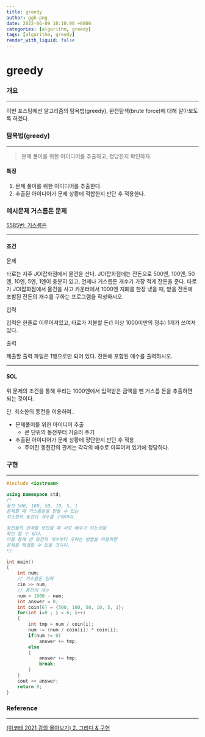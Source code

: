```yaml
---
title: greedy
author: ggh-png
date: 2022-06-09 10:10:00 +0800
categories: [algorithm, greedy]
tags: [algorithm, greedy]
render_with_liquid: false
---
```


# greedy

### 개요

---

이번 포스팅에선 알고리즘의 탐욕법(greedy), 완전탐색(brute force)에 대해 알아보도록 하겠다. 

### 탐욕법(greedy)

---

> 문제 풀이를 위한 아이디어를 추출하고, 정당한지 확인하자.
> 

#### 특징 

1. 문제 풀이를 위한 아이디어를 추출한다.
2. 추출된 아이디어가 문제 상황에 적합한지 판단 후 적용한다. 

### 예시문제 거스름돈 문제

[5585번: 거스름돈](https://www.acmicpc.net/problem/5585)

---

#### 조건 

문제

타로는 자주 JOI잡화점에서 물건을 산다. JOI잡화점에는 잔돈으로 500엔, 100엔, 50엔, 10엔, 5엔, 1엔이 충분히 있고, 언제나 거스름돈 개수가 가장 적게 잔돈을 준다. 타로가 JOI잡화점에서 물건을 사고 카운터에서 1000엔 지폐를 한장 냈을 때, 받을 잔돈에 포함된 잔돈의 개수를 구하는 프로그램을 작성하시오.

입력

입력은 한줄로 이루어져있고, 타로가 지불할 돈(1 이상 1000미만의 정수) 1개가 쓰여져있다.

출력

제출할 출력 파일은 1행으로만 되어 있다. 잔돈에 포함된 매수를 출력하시오.

---

#### SOL

위 문제의 조건을 통해 우리는 1000엔에서 입력받은 금액을 뺀 거스름 돈을 추출하면 되는 것이다.

단. 최소한의 동전을 이용하여.. 

- 문제풀이를 위한 아이디어 추출
    - 큰 단위의 동전부터 거슬러 주기
- 추출된 아이디어가 문제 상황에 정단한지 판단 후 적용
    - 주어진 동전간의 관계는 각각의 배수로 이루어져 있기에 정당하다.

### 구현

---

```cpp
#include <iostream>

using namespace std;
/* 
동전 500, 100, 50, 10, 5, 1
존재할 때 거스름돈을 만들 수 있는
최소한의 동전의 개수를 구하여라.

동전들의 관계를 보았을 때 서로 배수가 되는것을 
확인 할 수 있다. 
이를 통해 큰 동전의 개수부터 구하는 방법을 이용하면
문제를 해결할 수 있을 것이다. 
*/

int main()
{ 
    int num; 
    // 거스름돈 입력 
    cin >> num;
    // 동전의 개수 
    num = 1000 - num;
    int answer = 0;
    int coin[6] = {500, 100, 50, 10, 5, 1};
    for(int i=0 ; i < 6; i++)
    {   
        int tmp = num / coin[i];
        num -= (num / coin[i]) * coin[i];
        if(num != 0)
            answer += tmp; 
        else
        {
            answer += tmp;
            break;
        }     
    }
    cout << answer;
    return 0;
}
```

### **Reference**

---

[(이코테 2021 강의 몰아보기) 2. 그리디 & 구현](https://www.youtube.com/watch?v=2zjoKjt97vQ&list=PLRx0vPvlEmdAghTr5mXQxGpHjWqSz0dgC&index=2)
